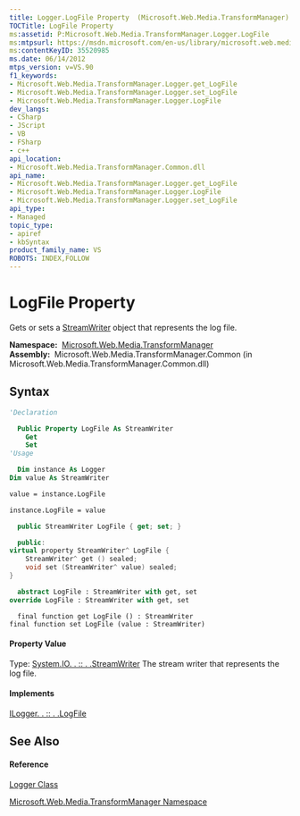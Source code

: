 ```yaml
---
title: Logger.LogFile Property  (Microsoft.Web.Media.TransformManager)
TOCTitle: LogFile Property
ms:assetid: P:Microsoft.Web.Media.TransformManager.Logger.LogFile
ms:mtpsurl: https://msdn.microsoft.com/en-us/library/microsoft.web.media.transformmanager.logger.logfile(v=VS.90)
ms:contentKeyID: 35520985
ms.date: 06/14/2012
mtps_version: v=VS.90
f1_keywords:
- Microsoft.Web.Media.TransformManager.Logger.get_LogFile
- Microsoft.Web.Media.TransformManager.Logger.set_LogFile
- Microsoft.Web.Media.TransformManager.Logger.LogFile
dev_langs:
- CSharp
- JScript
- VB
- FSharp
- c++
api_location:
- Microsoft.Web.Media.TransformManager.Common.dll
api_name:
- Microsoft.Web.Media.TransformManager.Logger.get_LogFile
- Microsoft.Web.Media.TransformManager.Logger.LogFile
- Microsoft.Web.Media.TransformManager.Logger.set_LogFile
api_type:
- Managed
topic_type:
- apiref
- kbSyntax
product_family_name: VS
ROBOTS: INDEX,FOLLOW
---
```


# LogFile Property

Gets or sets a [StreamWriter](https://msdn.microsoft.com/en-us/library/3ssew6tk\(v=vs.90\)) object that represents the log file.

**Namespace:**  [Microsoft.Web.Media.TransformManager](microsoft-web-media-transformmanager-namespace.md)  
**Assembly:**  Microsoft.Web.Media.TransformManager.Common (in Microsoft.Web.Media.TransformManager.Common.dll)

## Syntax

``` vb
'Declaration

  Public Property LogFile As StreamWriter
    Get
    Set
'Usage

  Dim instance As Logger
Dim value As StreamWriter

value = instance.LogFile

instance.LogFile = value
```

``` csharp
  public StreamWriter LogFile { get; set; }
```

``` c++
  public:
virtual property StreamWriter^ LogFile {
    StreamWriter^ get () sealed;
    void set (StreamWriter^ value) sealed;
}
```

``` fsharp
  abstract LogFile : StreamWriter with get, set
override LogFile : StreamWriter with get, set
```

``` jscript
  final function get LogFile () : StreamWriter
final function set LogFile (value : StreamWriter)
```

#### Property Value

Type: [System.IO. . :: . .StreamWriter](https://msdn.microsoft.com/en-us/library/3ssew6tk\(v=vs.90\))  
The stream writer that represents the log file.  

#### Implements

[ILogger. . :: . .LogFile](ilogger-logfile-property-microsoft-web-media-transformmanager.md)  

## See Also

#### Reference

[Logger Class](logger-class-microsoft-web-media-transformmanager.md)

[Microsoft.Web.Media.TransformManager Namespace](microsoft-web-media-transformmanager-namespace.md)

